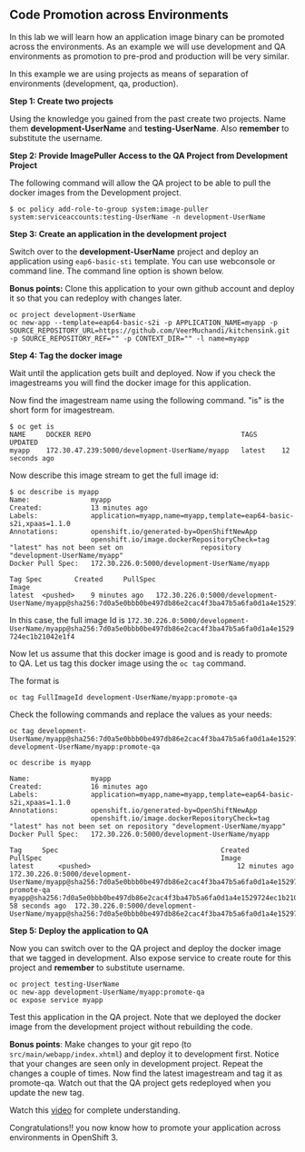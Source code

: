 ## Code Promotion across Environments

In this lab we will learn how an application image binary can be promoted across the environments. As an example we will use development and QA environments as promotion to pre-prod and production will be very similar.

In this example we are using projects as means of separation of environments (development, qa, production).

**Step 1: Create two projects**

Using the knowledge you gained from the past create two projects. Name them **development-UserName** and **testing-UserName**. Also **remember** to substitute the username.

**Step 2: Provide ImagePuller Access to the QA Project from Development Project**

The following command will allow the QA project to be able to pull the docker images from the Development project.

````
$ oc policy add-role-to-group system:image-puller system:serviceaccounts:testing-UserName -n development-UserName
````

**Step 3: Create an application in the development project**

Switch over to the **development-UserName** project and deploy an application using `eap6-basic-sti` template. You can use webconsole or command line. The command line option is shown below.

**Bonus points:** Clone this application to your own github account and deploy it so that you can redeploy with changes later.

````
oc project development-UserName
oc new-app --template=eap64-basic-s2i -p APPLICATION_NAME=myapp -p SOURCE_REPOSITORY_URL=https://github.com/VeerMuchandi/kitchensink.git -p SOURCE_REPOSITORY_REF="" -p CONTEXT_DIR="" -l name=myapp
````

**Step 4: Tag the docker image**

Wait until the application gets built and deployed. Now if you check the imagestreams you will find the docker image for this application.

Now find the imagestream name using the following command. "is" is the short form for imagestream.

````
$ oc get is
NAME     DOCKER REPO                                     TAGS      UPDATED
myapp    172.30.47.239:5000/development-UserName/myapp   latest    12 seconds ago

````

Now describe this image stream to get the full image id:

````
$ oc describe is myapp
Name:				myapp
Created:			13 minutes ago
Labels:				application=myapp,name=myapp,template=eap64-basic-s2i,xpaas=1.1.0
Annotations:		openshift.io/generated-by=OpenShiftNewApp
					openshift.io/image.dockerRepositoryCheck=tag "latest" has not been set on 					repository "development-UserName/myapp"
Docker Pull Spec:	172.30.226.0:5000/development-UserName/myapp

Tag	Spec		Created		PullSpec														Image
latest	<pushed>	9 minutes ago	172.30.226.0:5000/development-UserName/myapp@sha256:7d0a5e0bbb0be497db86e2cac4f3ba47b5a6fa0d1a4e1529724ec1b21042e1f4
````

In this case, the full image Id is `172.30.226.0:5000/development-UserName/myapp@sha256:7d0a5e0bbb0be497db86e2cac4f3ba47b5a6fa0d1a4e1529724ec1b21042e1f4`

Now let us assume that this docker image is good and is ready to promote to QA. Let us tag this docker image using the `oc tag` command.

The format is

````
oc tag FullImageId development-UserName/myapp:promote-qa
````

Check the following commands and replace the values as your needs:

```
oc tag development-UserName/myapp@sha256:7d0a5e0bbb0be497db86e2cac4f3ba47b5a6fa0d1a4e1529724ec1b21042e1f4 development-UserName/myapp:promote-qa

oc describe is myapp

Name:				myapp
Created:			16 minutes ago
Labels:				application=myapp,name=myapp,template=eap64-basic-s2i,xpaas=1.1.0
Annotations:		openshift.io/generated-by=OpenShiftNewApp
					openshift.io/image.dockerRepositoryCheck=tag "latest" has not been set on repository "development-UserName/myapp"
Docker Pull Spec:	172.30.226.0:5000/development-UserName/myapp

Tag		Spec										Created		PullSpec											Image
latest		<pushed>									12 minutes ago	172.30.226.0:5000/development-UserName/myapp@sha256:7d0a5e0bbb0be497db86e2cac4f3ba47b5a6fa0d1a4e1529724ec1b21042e1f4
promote-qa	myapp@sha256:7d0a5e0bbb0be497db86e2cac4f3ba47b5a6fa0d1a4e1529724ec1b21042e1f4	58 seconds ago	172.30.226.0:5000/development-UserName/myapp@sha256:7d0a5e0bbb0be497db86e2cac4f3ba47b5a6fa0d1a4e1529724ec1b21042e1f4

```

**Step 5: Deploy the application to QA**

Now you can switch over to the QA project and deploy the docker image that we tagged in development. Also expose service to create route for this project and
**remember** to substitute username.

````
oc project testing-UserName
oc new-app development-UserName/myapp:promote-qa
oc expose service myapp
````

Test this application in the QA project. Note that we deployed the docker image from the development project without rebuilding the code.

**Bonus points**: Make changes to your git repo (to `src/main/webapp/index.xhtml`) and deploy it to development first. Notice that your changes are seen only in development project. Repeat the changes a couple of times. Now find the latest imagestream and tag it as promote-qa. Watch out that the QA project gets redeployed when you update the new tag.

Watch this [video](https://blog.openshift.com/promoting-applications-across-environments) for complete understanding.

Congratulations!! you now know how to promote your application across environments in OpenShift 3.
